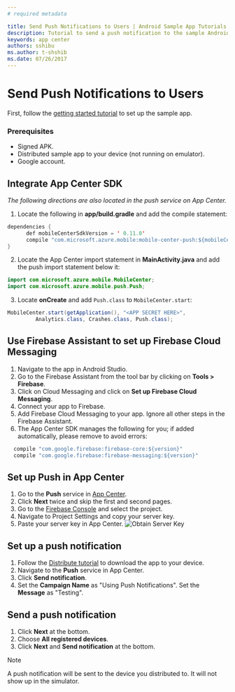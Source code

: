 ```yaml
---
# required metadata

title: Send Push Notifications to Users | Android Sample App Tutorials
description: Tutorial to send a push notification to the sample Android app.
keywords: app center
authors: sshibu
ms.author: t-shshib
ms.date: 07/26/2017
---
```



# Send Push Notifications to Users
First, follow the [getting started tutorial](getting-started.md) to set up the sample app.

### Prerequisites
 - Signed APK.
 - Distributed sample app to your device (not running on emulator).
 - Google account.

## Integrate App Center SDK
*The following directions are also located in the push service on App Center.*
1. Locate the following in **app/build.gradle** and add the compile statement:

``` java
dependencies {  
      def mobileCenterSdkVersion = ' 0.11.0'
      compile "com.microsoft.azure.mobile:mobile-center-push:${mobileCenterSdkVersion}"
}
```

2. Locate the App Center import statement in **MainActivity.java** and add the push import statement below it:

```java
import com.microsoft.azure.mobile.MobileCenter;
import com.microsoft.azure.mobile.push.Push;
```

3. Locate **onCreate** and add `Push.class` to `MobileCenter.start`:

```java
MobileCenter.start(getApplication(), "<APP SECRET HERE>",
         Analytics.class, Crashes.class, Push.class);
```

## Use Firebase Assistant to set up Firebase Cloud Messaging
1. Navigate to the app in Android Studio.
2. Go to the Firebase Assistant from the tool bar by clicking on **Tools > Firebase**.
3. Click on Cloud Messaging and click on **Set up Firebase Cloud Messaging**.
4. Connect your app to Firebase.
5. Add Firebase Cloud Messaging to your app. Ignore all other steps in the Firebase Assistant.
6. The App Center SDK manages the following for you; if added automatically, please remove to avoid errors:

```java
  compile "com.google.firebase:firebase-core:${version}"
  compile "com.google.firebase:firebase-messaging:${version}"
```


## Set up Push in App Center
1. Go to the **Push** service in [App Center](https://mobile.azure.com/apps).
2. Click **Next** twice and skip the first and second pages.
3. Go to the [Firebase Console](https://console.firebase.google.com/) and select the project.
4. Navigate to Project Settings and copy your server key.
5. Paste your server key in App Center.
  ![Obtain Server Key](images/serverKey.gif)

## Set up a push notification
1. Follow the [Distribute tutorial](distribute.md) to download the app to your device.
2. Navigate to the **Push** service in App Center.
3. Click **Send notification**.
4. Set the **Campaign Name** as "Using Push Notifications". Set the **Message** as "Testing".  

## Send a push notification
1. Click **Next** at the bottom.
2. Choose **All registered devices**.
3. Click **Next** and **Send notification** at the bottom.

> [!NOTE]
> A push notification will be sent to the device you
> distributed to. It will not show up in the simulator.
